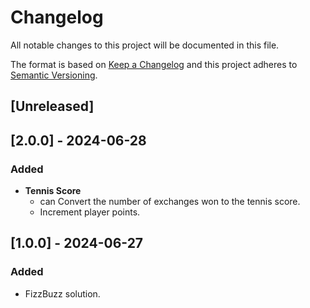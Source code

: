 # Changelog

All notable changes to this project will be documented in this file.

The format is based on [Keep a Changelog](https://keepachangelog.com/en/1.0.0/) and this project adheres to [Semantic Versioning](https://semver.org/spec/v2.0.0.html).

## [Unreleased]
 
## [2.0.0] - 2024-06-28

### Added

- **Tennis Score**
    - can Convert the number of exchanges won to the tennis score.
    - Increment player points.

## [1.0.0] - 2024-06-27

### Added

- FizzBuzz solution.